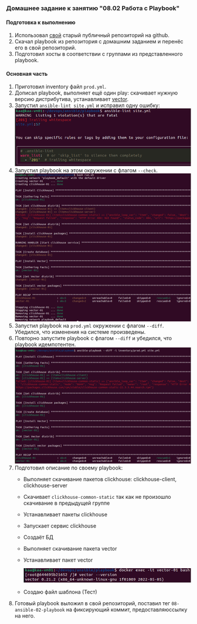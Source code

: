 ### Домашнее задание к занятию "08.02 Работа с Playbook"

#### Подготовка к выполнению

1. Использовал [свой](https://github.com/crursus/devops-netology/tree/main/homeworks/08-ansible-02-playbook) старый публичный репозиторий на github.
2. Скачал playbook из репозитория с домашним заданием и перенёс его в свой репозиторий.
3. Подготовил хосты в соответствии с группами из представленного playbook.

#### Основная часть

1. Приготовил inventory файл `prod.yml`.
2. Дописал playbook, выполняет ещё один play: скачивает нужную версию дистрибутива, устанавливает [vector](https://vector.dev).
3. Запустил `ansible-lint site.yml` и исправил одну ошибку:
    ![proof01](./../../images/proof-08-ansible-02-playbook-01.png)
4. Запустил playbook на этом окружении с флагом `--check`.
    ![proof02](./../../images/proof-08-ansible-02-playbook-02.png)
5. Запустил playbook на `prod.yml` окружении с флагом `--diff`. Убедился, что изменения на системе произведены.
6. Повторно запустите playbook с флагом `--diff` и убедился, что playbook идемпотентен.
    ![proof03](./../../images/proof-08-ansible-02-playbook-03.png)
7. Подготовил описание по своему playbook:
    * Выполняет скачивание пакетов clickhouse: clickhouse-client, clickhouse-server
    * Скачивает `clickhouse-common-static` так как не произошло скачивание в предыдущей группе
    * Устанавливает пакеты clickhouse
    * Запускает сервис clickhouse
    * Создаёт БД
    * Выполняет скачивание пакета vector
    * Устанавливает пакет vector
   
      ![proof04](./../../images/proof-08-ansible-02-playbook-04.png)
    * Создаю файл шаблона (Тест)
8. Готовый playbook выложил в свой репозиторий, поставил тег `08-ansible-02-playbook` на фиксирующий коммит, предоставляюссылку на него.

